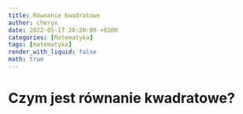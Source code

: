 ```yaml
---
title: Równanie kwadratowe
author: cheryx
date: 2022-05-17 20:20:00 +0200
categories: [Matematyka]
tags: [matematyka]
render_with_liquid: false
math: true
---
```


# Czym jest równanie kwadratowe?
